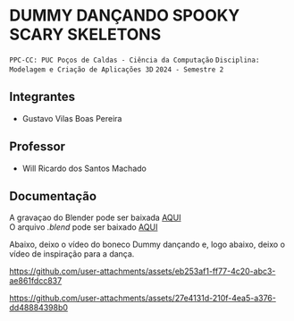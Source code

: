 # DUMMY DANÇANDO SPOOKY SCARY SKELETONS

`PPC-CC: PUC Poços de Caldas - Ciência da Computação`
`Disciplina: Modelagem e Criação de Aplicações 3D`
`2024 - Semestre 2`

## Integrantes

- Gustavo Vilas Boas Pereira

## Professor

- Will Ricardo dos Santos Machado

## Documentação

A gravaçao do Blender pode ser baixada [AQUI](https://github.com/ICEI-PUC-Minas-PPC-CC/ppc-cc-2024-2-p2-mod3d-noite-tarefa4-parte2-gustavo_vilas_boas/blob/main/gravacao-blender.mkv)<br>
O arquivo <i>.blend</i> pode ser baixado [AQUI](https://github.com/ICEI-PUC-Minas-PPC-CC/ppc-cc-2024-2-p2-mod3d-noite-tarefa4-parte2-gustavo_vilas_boas/blob/main/dummy-dancando.blend)

Abaixo, deixo o vídeo do boneco Dummy dançando e, logo abaixo, deixo o vídeo de inspiração para a dança.


https://github.com/user-attachments/assets/eb253af1-ff77-4c20-abc3-ae861fdcc837


https://github.com/user-attachments/assets/27e4131d-210f-4ea5-a376-dd48884398b0


